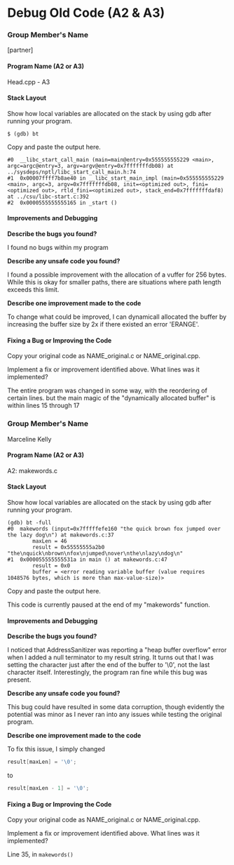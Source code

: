 # Debug Old Code (A2 & A3)

### Group Member's Name
[partner]

#### Program Name (A2 or A3)
Head.cpp - A3
#### Stack Layout

Show how local variables are allocated on the stack by using gdb after running your program.
```
$ (gdb) bt
```
Copy and paste the output here.

```
#0  __libc_start_call_main (main=main@entry=0x555555555229 <main>, argc=argc@entry=3, argv=argv@entry=0x7fffffffdb08) at ../sysdeps/nptl/libc_start_call_main.h:74
#1  0x00007ffff7b8ae40 in __libc_start_main_impl (main=0x555555555229 <main>, argc=3, argv=0x7fffffffdb08, init=<optimized out>, fini=<optimized out>, rtld_fini=<optimized out>, stack_end=0x7fffffffdaf8) at ../csu/libc-start.c:392
#2  0x0000555555555165 in _start ()
```

#### Improvements and Debugging

**Describe the bugs you found?**

I found no bugs within my program

**Describe any unsafe code you found?**

I found a possible improvement with the allocation of a vuffer for 256 bytes.
While this is okay for smaller paths, there are situations where path length exceeds this limit.

**Describe one improvement made to the code**

To change what could be improved, I can dynamicall allocated the buffer by increasing the buffer size by 2x if there existed an error 'ERANGE'.

#### Fixing a Bug or Improving the Code

Copy your original code as NAME_original.c or NAME_original.cpp.

Implement a fix or improvement identified above. What lines was it implemented?

The entire program was changed in some way, with the reordering of certain lines.
but the main magic of the "dynamically allocated buffer" is within lines 15 through 17

### Group Member's Name

Marceline Kelly

#### Program Name (A2 or A3)

A2: makewords.c

#### Stack Layout

Show how local variables are allocated on the stack by using gdb after running your program.
```
(gdb) bt -full
#0  makewords (input=0x7fffffefe160 "the quick brown fox jumped over the lazy dog\n") at makewords.c:37
        maxLen = 46
        result = 0x55555555a2b0 "the\nquick\nbrown\nfox\njumped\nover\nthe\nlazy\ndog\n"
#1  0x000055555555531a in main () at makewords.c:47
        result = 0x0
        buffer = <error reading variable buffer (value requires 1048576 bytes, which is more than max-value-size)>
```
Copy and paste the output here.

This code is currently paused at the end of my "makewords" function.


#### Improvements and Debugging

**Describe the bugs you found?**

I noticed that AddressSanitizer was reporting a "heap buffer overflow" error when I added a null terminator to my result string.
It turns out that I was setting the character just after the end of the buffer to '\0', not the last character itself.
Interestingly, the program ran fine while this bug was present.

**Describe any unsafe code you found?**

This bug could have resulted in some data corruption, though evidently the potential was minor as I never ran into any issues while testing the original program.

**Describe one improvement made to the code**

To fix this issue, I simply changed

```c
result[maxLen] = '\0';
```

to


```c
result[maxLen - 1] = '\0';
```

#### Fixing a Bug or Improving the Code

Copy your original code as NAME_original.c or NAME_original.cpp.

Implement a fix or improvement identified above. What lines was it implemented?

Line 35, in `makewords()`